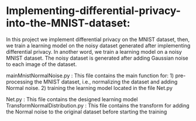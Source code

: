 # Implementing-differential-privacy-into-the-MNIST-dataset: 

In this project we implement differential privacy on the MNIST dataset, then, we train a learning model on the noisy dataset generated after implementing differential privacy. In another word, we train a learning model on a noisy MNIST dataset. The noisy dataset is generated after adding Gaussian noise to each image of the dataset. 



mainMnistNormalNoise.py            : This file contains the main function for:
                                        1) pre-processing the MNIST dataset, i.e., normalizing the dataset and adding Normal noise.
                                        2) training the learning model located in the file Net.py

Net.py                             : This file contains the designed learning model
TransformNormalDistribution.py     : This file contains the transform for adding the Normal noise to the original dataset before starting the training

